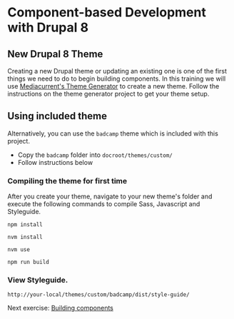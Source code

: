 # Component-based Development with Drupal 8

## New Drupal 8 Theme
Creating a new Drupal theme or updating an existing one is one of the first things we need to do to begin building components.
In this training we will use [Mediacurrent's Theme Generator](https://github.com/mediacurrent/theme_generator_8) to create a new theme.  Follow the instructions on the theme generator project to get your theme setup.

## Using included theme
Alternatively, you can use the `badcamp` theme which is included with this project.
* Copy the `badcamp` folder into `docroot/themes/custom/`
* Follow instructions below

### Compiling the theme for first time
After you create your theme, navigate to your new theme's folder and execute the following commands to compile Sass, Javascript and Styleguide.

```
npm install
```

```
nvm install
```

```
nvm use
```

```
npm run build
```

### View Styleguide.

```
http://your-local/themes/custom/badcamp/dist/style-guide/
```

Next exercise:  [Building components](2-building-components.md)
